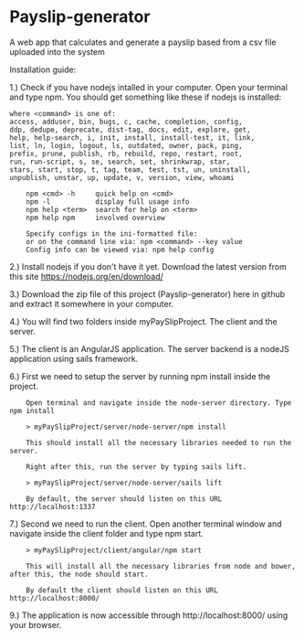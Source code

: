 # Payslip-generator
A web app that calculates and generate a payslip based from a csv file uploaded into the system

Installation guide:

1.) Check if you have nodejs intalled in your computer. Open your terminal and type npm. 
You should get something like these if nodejs is installed:
    
	where <command> is one of:
    access, adduser, bin, bugs, c, cache, completion, config,
    ddp, dedupe, deprecate, dist-tag, docs, edit, explore, get,
    help, help-search, i, init, install, install-test, it, link,
    list, ln, login, logout, ls, outdated, owner, pack, ping,
    prefix, prune, publish, rb, rebuild, repo, restart, root,
    run, run-script, s, se, search, set, shrinkwrap, star,
    stars, start, stop, t, tag, team, test, tst, un, uninstall,
    unpublish, unstar, up, update, v, version, view, whoami

		npm <cmd> -h     quick help on <cmd>
		npm -l           display full usage info
		npm help <term>  search for help on <term>
		npm help npm     involved overview

		Specify configs in the ini-formatted file:
		or on the command line via: npm <command> --key value
		Config info can be viewed via: npm help config

2.) Install nodejs if you don't have it yet. Download the latest version from this site https://nodejs.org/en/download/

3.) Download the zip file of this project (Payslip-generator) here in github and extract it somewhere in your computer.

4.) You will find two folders inside myPaySlipProject. The client and the server.

5.) The client is an AngularJS application. The server backend is a nodeJS application using sails framework. 

6.) First we need to setup the server by running npm install inside the project. 
    
		Open terminal and navigate inside the node-server directory. Type npm install
    
		> myPaySlipProject/server/node-server/npm install
    
		This should install all the necessary libraries needed to run the server.
    
		Right after this, run the server by typing sails lift.
    
		> myPaySlipProject/server/node-server/sails lift
    
		By default, the server should listen on this URL http://localhost:1337

7.) Second we need to run the client. Open another terminal window and navigate inside the client folder and type npm start.    
    
		> myPaySlipProject/client/angular/npm start
    
		This will install all the necessary libraries from node and bower, after this, the node should start.
    
		By default the client should listen on this URL http://localhost:8000/

9.) The application is now accessible through http://localhost:8000/ using your browser.

